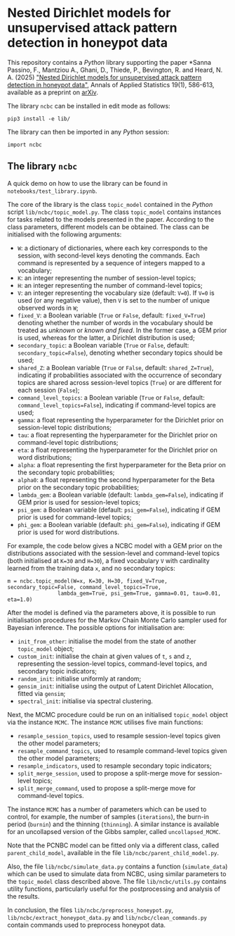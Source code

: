 # Nested Dirichlet models for unsupervised attack pattern detection in honeypot data

This repository contains a _Python_ library supporting the paper *Sanna Passino, F., Mantziou A., Ghani, D., Thiede, P., Bevington, R. and Heard, N. A. (2025) ["Nested Dirichlet models for unsupervised attack pattern detection in honeypot data"](https://doi.org/10.1214/24-AOAS1974), Annals of Applied Statistics 19(1), 586-613, available as a preprint on [arXiv](https://arxiv.org/abs/2301.02505). 

The library `ncbc` can be installed in edit mode as follows:
```
pip3 install -e lib/
```
The library can then be imported in any _Python_ session:
```python3
import ncbc
```

## The library `ncbc` 

A quick demo on how to use the library can be found in `notebooks/test_library.ipynb`.

The core of the library is the class `topic_model` contained in the *Python* script `lib/ncbc/topic_model.py`. The class `topic_model` contains instances for tasks related to the models presented in the paper. According to the class parameters, different models can be obtained. The class can be initialised with the following arguments: 
* `W`: a dictionary of dictionaries, where each key corresponds to the session, with second-level keys denoting the commands. Each command is represented by a sequence of integers mapped to a vocabulary;
* `K`: an integer representing the number of session-level topics;
* `H`: an integer representing the number of command-level topics;
* `V`: an integer representing the vocabulary size (default: `V=0`). If `V=0` is used (or any negative value), then `V` is set to the number of unique observed words in `W`;
* `fixed_V`: a Boolean variable (`True` or `False`, default: `fixed_V=True`) denoting whether the number of words in the vocabulary should be treated as *unknown* or *known and fixed*. In the former case, a GEM prior is used, whereas for the latter, a Dirichlet distribution is used;
* `secondary_topic`: a Boolean variable (`True` or `False`, default: `secondary_topic=False`), denoting whether secondary topics should be used;
* `shared_Z`: a Boolean variable (`True` or `False`, default: `shared_Z=True`), indicating if probabilities associated with the occurrence of secondary topics are shared across session-level topics (`True`) or are different for each session (`False`);
* `command_level_topics`: a Boolean variable (`True` or `False`, default: `command_level_topics=False`), indicating if command-level topics are used;
* `gamma`: a float representing the hyperparameter for the Dirichlet prior on session-level topic distributions;
* `tau`: a float representing the hyperparameter for the Dirichlet prior on command-level topic distributions;
* `eta`: a float representing the hyperparameter for the Dirichlet prior on word distributions;
* `alpha`: a float representing the first hyperparameter for the Beta prior on the secondary topic probabilities;
* `alpha0`: a float representing the second hyperparameter for the Beta prior on the secondary topic probabilities;
* `lambda_gem`: a Boolean variable (default: `lambda_gem=False`), indicating if GEM prior is used for session-level topics;
* `psi_gem`: a Boolean variable (default: `psi_gem=False`), indicating if GEM prior is used for command-level topics;
* `phi_gem`: a Boolean variable (default: `phi_gem=False`), indicating if GEM prior is used for word distributions.

For example, the code below gives a NCBC model with a GEM prior on the distributions associated with the session-level and command-level topics (both initialised at `K=30` and `H=30`), a fixed vocabulary `V` with cardinality learned from the training data `x`, and no secondary topics: 

```
m = ncbc.topic_model(W=x, K=30, H=30, fixed_V=True, secondary_topic=False, command_level_topics=True, 
                lambda_gem=True, psi_gem=True, gamma=0.01, tau=0.01, eta=1.0)
```

After the model is defined via the parameters above, it is possible to run initialisation procedures for the Markov Chain Monte Carlo sampler used for Bayesian inference. The possible options for initialisation are: 
* `init_from_other`: initialise the model from the state of another `topic_model` object;
* `custom_init`: initialise the chain at given values of `t`, `s` and `z`, representing the session-level topics, command-level topics, and secondary topic indicators;
* `random_init`: initialise uniformly at random;
* `gensim_init`: initialise using the output of Latent Dirichlet Allocation, fitted via `gensim`;
* `spectral_init`: initialise via spectral clustering. 

Next, the MCMC procedure could be run on an initialised `topic_model` object via the instance `MCMC`. The instance `MCMC` utilises five main functions: 
* `resample_session_topics`, used to resample session-level topics given the other model parameters;
* `resample_command_topics`, used to resample command-level topics given the other model parameters;
* `resample_indicators`, used to resample secondary topic indicators;
* `split_merge_session`, used to propose a split-merge move for session-level topics;
* `split_merge_command`, used to propose a split-merge move for command-level topics.

The instance `MCMC` has a number of parameters which can be used to control, for example, the number of samples (`iterations`), the burn-in period (`burnin`) and the thinning (`thinning`). A similar instance is available for an uncollapsed version of the Gibbs sampler, called `uncollapsed_MCMC`. 

Note that the PCNBC model can be fitted only via a different class, called `parent_child_model`, available in the file `lib/ncbc/parent_child_model.py`. 

Also, the file `lib/ncbc/simulate_data.py` contains a function (`simulate_data`) which can be used to simulate data from NCBC, using similar parameters to the `topic_model` class described above. The file `lib/ncbc/utils.py` contains utility functions, particularly useful for the postprocessing and analysis of the results.

In conclusion, the files `lib/ncbc/preprocess_honeypot.py`, `lib/ncbc/extract_honeypot_data.py` and `lib/ncbc/clean_commands.py` contain commands used to preprocess honeypot data.
